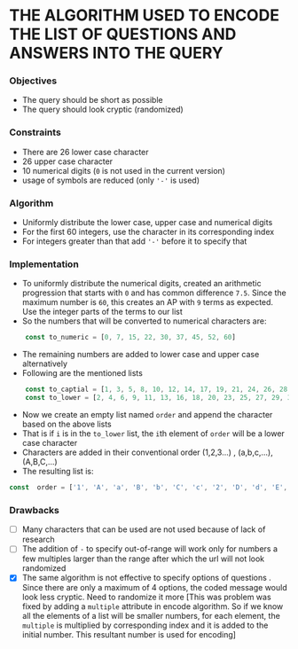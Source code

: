 # THE ALGORITHM USED TO ENCODE THE LIST OF QUESTIONS AND ANSWERS INTO THE QUERY

### Objectives

- The query should be short as possible
- The query should look cryptic (randomized)

### Constraints

- There are 26 lower case character
- 26 upper case character
- 10 numerical digits (`0` is not used in the current version)
- usage of symbols are reduced (only `'-'` is used)

### Algorithm
- Uniformly distribute the lower case, upper case and numerical digits
- For the first 60 integers, use the character in its corresponding index
- For integers greater than that add `'-'` before it to specify that

### Implementation

- To uniformly distribute the numerical digits, created an arithmetic progression that starts with `0` and has common difference `7.5`. Since the maximum number is `60`, this creates an AP with `9` terms as expected. Use the integer parts of the terms to our list
- So the numbers that will be converted to numerical characters are:
```js
    const to_numeric = [0, 7, 15, 22, 30, 37, 45, 52, 60]
```
- The remaining numbers are added to lower case and upper case alternatively
-  Following are the mentioned lists
```js
    const to_captial = [1, 3, 5, 8, 10, 12, 14, 17, 19, 21, 24, 26, 28, 31, 33, 35, 38, 40, 42, 44, 47, 49, 51, 54, 56, 58]
    const to_lower = [2, 4, 6, 9, 11, 13, 16, 18, 20, 23, 25, 27, 29, 32, 34, 36, 39, 41, 43, 46, 48, 50, 53, 55, 57, 59]

```
- Now we create an empty list named `order` and append the character based on the above lists
- That is if `i` is in the `to_lower` list, the `i`th element of `order` will be a lower case character
- Characters are added in their conventional order (1,2,3...) , (a,b,c,...), (A,B,C,...)
- The resulting list is:
```js
const  order = ['1', 'A', 'a', 'B', 'b', 'C', 'c', '2', 'D', 'd', 'E', 'e', 'F', 'f', 'G', '3', 'g', 'H', 'h', 'I', 'i', 'J', '4', 'j', 'K', 'k', 'L', 'l', 'M', 'm', '5', 'N', 'n', 'O', 'o', 'P', 'p', '6', 'Q', 'q', 'R', 'r', 'S', 's', 'T', '7', 't', 'U', 'u', 'V', 'v', 'W', '8', 'w', 'X', 'x', 'Y', 'y', 'Z', 'z', '9']
```

### Drawbacks
- [ ] Many characters that can be used are not used because of lack of research
- [ ] The addition of `-` to specify out-of-range will work only for numbers a few multiples larger than the range after which the url will not look randomized 
- [x] The same algorithm is not effective to specify options of questions . Since there are only a maximum of 4 options, the coded message would look less cryptic. Need to randomize it more
    [This was problem was fixed by adding a `multiple` attribute in encode algorithm. So if we know all the elements of a list will be smaller numbers, for each element, the `multiple` is multiplied by corresponding index and it is added to the initial number. This resultant number is used for encoding]
